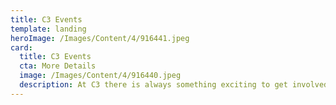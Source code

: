 ```yaml
---
title: C3 Events
template: landing
heroImage: /Images/Content/4/916441.jpeg
card:
  title: C3 Events
  cta: More Details
  image: /Images/Content/4/916440.jpeg
  description: At C3 there is always something exciting to get involved in! From conferences to Christmas Markets, the calendar is packed full of fun, family, food and faith.
---
```


